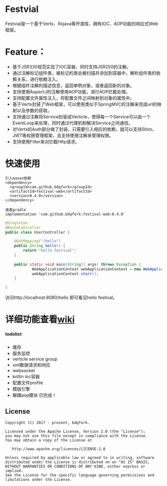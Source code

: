 # Festvial

Festvial是一个基于Vertx、Rxjava等开源库，拥有IOC、AOP功能的响应式Web框架。

# Feature：

* 基于JSR330规范实现了IOC容器，同时支持JSR250的注解。
* 通过注解标记组件类，被标记的类会被扫描并添加到容器中，解析组件类的依赖关系，进行依赖注入。
* 根据组件注解的描述信息，返回单例对象，或者返回新的对象。
* 支持使用AspectJ的注解使用AOP功能，进行AOP拦截处理。
* 支持配置文件属性注入，将配置文件之间映射到对象的属性中。
* 基于Vertx封装了Web框架，可以使用类似于SpringMVC的注解来完成url的映射以及参数的获取。
* 支持通过注解将Service封装成Verticle，使得每一个Service可以由一个EventLoop来处理，同时通过代理机制解决Service之间通信。
* 对Vertx的Auth部分做了封装，只需要引入相应的依赖，就可以支持Shiro、JWT等权限管理框架，且支持使用注解来管理权限。
* 支持使用Filter来对拦截Http请求。

# 快速使用

```
引入maven依赖
<dependency>
  <groupId>com.github.bdqfork</groupId>
  <artifactId>festival-web</artifactId>
  <version>0.4.0</version>
</dependency>

或者gradle
implementation 'com.github.bdqfork:festival-web:0.4.0'
```

```java
@Singleton
@RouteController
public class UserController {

    @GetMapping("/hello")
    public String hello() {
        return "hello festival";
    }
    
    public static void main(String[] args) throws Exception {
            WebApplicationContext webApplicationContext = new WebApplicationContext("cn.bdqfork.example");
            webApplicationContext.start();
    }

}
```
访问http://localhost:8080/hello 即可看见hello festival。

# 详细功能查看[wiki](https://github.com/bdqfork/festival/wiki)

##### todolist:
+ 缓存
+ 服务监控
+ verticle service group
+ xml数据请求和响应
+ websocket
+ kotlin ioc容器
+ 配置文件profile
+ 模版引擎
+ 解耦aop模块 已完成！

License
-------

    Copyright (C) 2017 - present, bdqfork.

    Licensed under the Apache License, Version 2.0 (the "License");
    you may not use this file except in compliance with the License.
    You may obtain a copy of the License at

       http://www.apache.org/licenses/LICENSE-2.0

    Unless required by applicable law or agreed to in writing, software
    distributed under the License is distributed on an "AS IS" BASIS,
    WITHOUT WARRANTIES OR CONDITIONS OF ANY KIND, either express or implied.
    See the License for the specific language governing permissions and
    limitations under the License.
